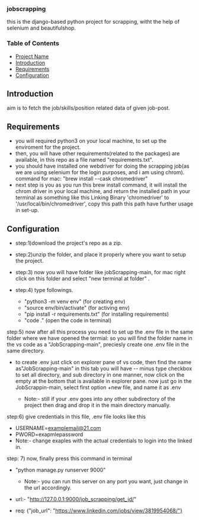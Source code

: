 ### jobscrapping

this is the django-based python project for scrapping, witht the help of selenium and beautifulshop.


### Table of Contents

- [Project Name](#project-name)
- [Introduction](#introduction)
- [Requirements](#Configuration)
- [Configuration](#Configuration)

## Introduction

aim is to fetch the job/skills/position related data of given job-post.


## Requirements

- you will required python3 on your local machine, to set up the enviroment for the project.
- then, you will have other requirements(related to the packages) are available, in this repo as a file named "requirements.txt".
- you should have installed one webdriver for doing the scrapping job(as we are using selenium for the login purposes, and i am using chrom). command for mac: "brew install --cask chromedriver"
- next step is you as you run this brew install command, it will install the chrom driver in your local machine, and return the installed path in your terminal as something like this
Linking Binary 'chromedriver' to '/usr/local/bin/chromedriver', copy this path this path have further usage in set-up.

## Configuration
- step:1)download the project's repo as a zip.

- step:2)unzip the folder, and place it properly where you want to setup the project.

- step:3) now you will have folder like jobScrapping-main, for mac right click on this folder and select "new terminal at folder" .

- step:4) type followings.
  - "python3 -m venv env" (for creating env)
  - "source env/bin/activate" (for activing env)
  - "pip install -r requirements.txt" (for installing requirements)
  - "code ." (open the code in terminal)

step:5) now after all this process you need to set up the .env file in the same folder where we have opened the termial: so you will find the folder name in the vs code as a  "JobScrapping-main", preciesly create one .env file in the same directory.

- to create .env just click on explorer pane of vs code, then find the name as"JobScrapping-main" in this tab you will have -- minus type checkbox to set all directory, and sub directory in one manner, now click on the empty at the bottom that is available in explorer pane. now just go in the JobScrappin-main, select first option +new file, and name it as .env

  - Note:- still if your .env goes into any other subdirectory of the project then drag and drop it in the main directory manually.

step:6) give credentials in this file,
.env file looks like this
- USERNAME=examplemail@21.com
- PWORD=exapmlepassword
 - Note:- change exaples with the actual credentials to login into the linked in.

step: 7) now, finally press this command in terminal
- "python manage.py runserver 9000"
	- Note:- you can run this server on any port you want, just change in the url accordingly.

- url:- "http://127.0.0.1:9000/job_scrapping/get_jd/"
- req: {"job_url": "https://www.linkedin.com/jobs/view/3819954068/"}
